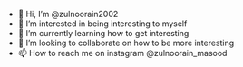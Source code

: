 - 👋 Hi, I’m @zulnoorain2002
- 👀 I’m interested in being interesting to myself
- 🌱 I’m currently learning how to get interesting
- 💞️ I’m looking to collaborate on how to be more interesting
- 📫 How to reach me on instagram @zulnoorain_masood

<!---
zulnoorain2002/zulnoorain2002 is a ✨ special ✨ repository because its `README.md` (this file) appears on your GitHub profile.
You can click the Preview link to take a look at your changes.
--->

